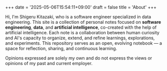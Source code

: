 +++
date = '2025-05-06T15:54:11+09:00'
draft = false
title = 'About'
+++

Hi, I'm Shigeru Kitazaki, who is a software engineer specialized in data engineering. This site is a collection of
personal notes focused on **software engineering**, **data**, and **artificial intelligence**, co-created with the help
of artificial intelligence. Each note is a collaboration between human curiosity and AI's capacity to organize, extend,
and refine learnings, explorations, and experiments. This repository serves as an open, evolving notebook — a space for
reflection, sharing, and continuous learning.

Opinions expressed are solely my own and do not express the views or opinions of my past and current employer.
